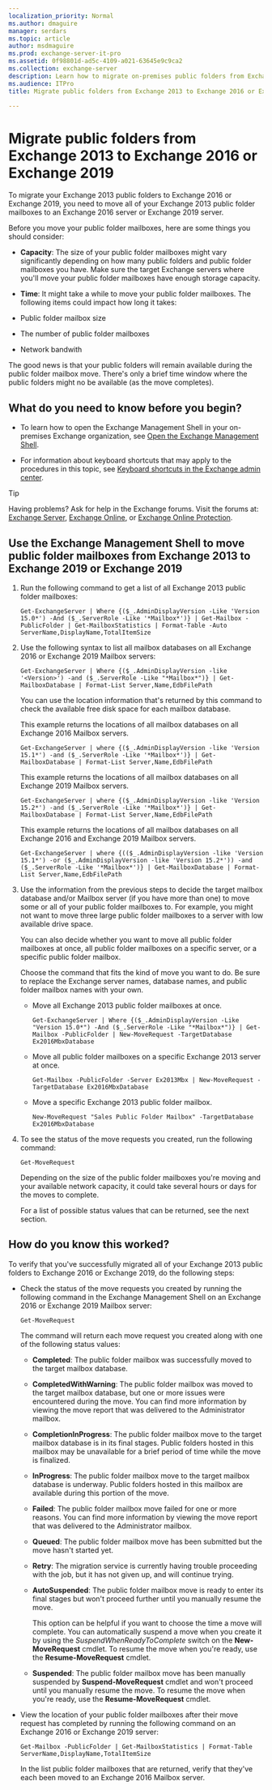 ```yaml
---
localization_priority: Normal
ms.author: dmaguire
manager: serdars
ms.topic: article
author: msdmaguire
ms.prod: exchange-server-it-pro
ms.assetid: 0f98801d-ad5c-4109-a021-63645e9c9ca2
ms.collection: exchange-server
description: Learn how to migrate on-premises public folders from Exchange 2013 to Exchange 2016 or Exchange 2019.
ms.audience: ITPro
title: Migrate public folders from Exchange 2013 to Exchange 2016 or Exchange 2019

---
```


# Migrate public folders from Exchange 2013 to Exchange 2016 or Exchange 2019

 To migrate your Exchange 2013 public folders to Exchange 2016 or Exchange 2019, you need to move all of your Exchange 2013 public folder mailboxes to an Exchange 2016 server or Exchange 2019 server.

Before you move your public folder mailboxes, here are some things you should consider:

- **Capacity**: The size of your public folder mailboxes might vary significantly depending on how many public folders and public folder mailboxes you have. Make sure the target Exchange servers where you'll move your public folder mailboxes have enough storage capacity.

- **Time**: It might take a while to move your public folder mailboxes. The following items could impact how long it takes:

- Public folder mailbox size

- The number of public folder mailboxes

- Network bandwith

The good news is that your public folders will remain available during the public folder mailbox move. There's only a brief time window where the public folders might no be available (as the move completes).

## What do you need to know before you begin?

- To learn how to open the Exchange Management Shell in your on-premises Exchange organization, see [Open the Exchange Management Shell](https://docs.microsoft.com/powershell/exchange/exchange-server/open-the-exchange-management-shell).

- For information about keyboard shortcuts that may apply to the procedures in this topic, see [Keyboard shortcuts in the Exchange admin center](../../about-documentation/exchange-admin-center-keyboard-shortcuts.md).

> [!TIP]
> Having problems? Ask for help in the Exchange forums. Visit the forums at: [Exchange Server](https://go.microsoft.com/fwlink/p/?linkId=60612), [Exchange Online](https://go.microsoft.com/fwlink/p/?linkId=267542), or [Exchange Online Protection](https://go.microsoft.com/fwlink/p/?linkId=285351).

## Use the Exchange Management Shell to move public folder mailboxes from Exchange 2013 to Exchange 2019 or Exchange 2019

1. Run the following command to get a list of all Exchange 2013 public folder mailboxes:

    ```
    Get-ExchangeServer | Where {($_.AdminDisplayVersion -Like 'Version 15.0*') -And ($_.ServerRole -Like '*Mailbox*')} | Get-Mailbox -PublicFolder | Get-MailboxStatistics | Format-Table -Auto ServerName,DisplayName,TotalItemSize
    ```

2. Use the following syntax to list all mailbox databases on all Exchange 2016 or Exchange 2019 Mailbox servers:

    ```
    Get-ExchangeServer | Where {($_.AdminDisplayVersion -like '<Version>') -and ($_.ServerRole -Like "*Mailbox*")} | Get-MailboxDatabase | Format-List Server,Name,EdbFilePath
    ```

    You can use the location information that's returned by this command to check the available free disk space for each mailbox database.

    This example returns the locations of all mailbox databases on all Exchange 2016 Mailbox servers.

    ```
    Get-ExchangeServer | where {($_.AdminDisplayVersion -like 'Version 15.1*') -and ($_.ServerRole -Like '*Mailbox*')} | Get-MailboxDatabase | Format-List Server,Name,EdbFilePath
    ```

    This example returns the locations of all mailbox databases on all Exchange 2019 Mailbox servers.

    ```
    Get-ExchangeServer | where {($_.AdminDisplayVersion -like 'Version 15.2*') -and ($_.ServerRole -Like '*Mailbox*')} | Get-MailboxDatabase | Format-List Server,Name,EdbFilePath
    ```

    This example returns the locations of all mailbox databases on all Exchange 2016 and Exchange 2019 Mailbox servers.

    ```
    Get-ExchangeServer | where {(($_.AdminDisplayVersion -like 'Version 15.1*') -or ($_.AdminDisplayVersion -like 'Version 15.2*')) -and ($_.ServerRole -Like '*Mailbox*')} | Get-MailboxDatabase | Format-List Server,Name,EdbFilePath
    ```

3. Use the information from the previous steps to decide the target mailbox database and/or Mailbox server (if you have more than one) to move some or all of your public folder mailboxes to. For example, you might not want to move three large public folder mailboxes to a server with low available drive space.

    You can also decide whether you want to move all public folder mailboxes at once, all public folder mailboxes on a specific server, or a specific public folder mailbox.

    Choose the command that fits the kind of move you want to do. Be sure to replace the Exchange server names, database names, and public folder mailbox names with your own.

    - Move all Exchange 2013 public folder mailboxes at once.

      ```
      Get-ExchangeServer | Where {($_.AdminDisplayVersion -Like "Version 15.0*") -And ($_.ServerRole -Like "*Mailbox*")} | Get-Mailbox -PublicFolder | New-MoveRequest -TargetDatabase Ex2016MbxDatabase
      ```

    - Move all public folder mailboxes on a specific Exchange 2013 server at once.

      ```
      Get-Mailbox -PublicFolder -Server Ex2013Mbx | New-MoveRequest -TargetDatabase Ex2016MbxDatabase
      ```

    - Move a specific Exchange 2013 public folder mailbox.

      ```
      New-MoveRequest "Sales Public Folder Mailbox" -TargetDatabase Ex2016MbxDatabase
      ```

4. To see the status of the move requests you created, run the following command:

    ```
    Get-MoveRequest
    ```

    Depending on the size of the public folder mailboxes you're moving and your available network capacity, it could take several hours or days for the moves to complete.

    For a list of possible status values that can be returned, see the next section.

## How do you know this worked?

To verify that you've successfully migrated all of your Exchange 2013 public folders to Exchange 2016 or Exchange 2019, do the following steps:

- Check the status of the move requests you created by running the following command in the Exchange Management Shell on an Exchange 2016 or Exchange 2019 Mailbox server:

  ```
  Get-MoveRequest
  ```

  The command will return each move request you created along with one of the following status values:

  - **Completed**: The public folder mailbox was successfully moved to the target mailbox database.

  - **CompletedWithWarning**: The public folder mailbox was moved to the target mailbox database, but one or more issues were encountered during the move. You can find more information by viewing the move report that was delivered to the Administrator mailbox.

  - **CompletionInProgress**: The public folder mailbox move to the target mailbox database is in its final stages. Public folders hosted in this mailbox may be unavailable for a brief period of time while the move is finalized.

  - **InProgress**: The public folder mailbox move to the target mailbox database is underway. Public folders hosted in this mailbox are available during this portion of the move.

  - **Failed**: The public folder mailbox move failed for one or more reasons. You can find more information by viewing the move report that was delivered to the Administrator mailbox.

  - **Queued**: The public folder mailbox move has been submitted but the move hasn't started yet.

  - **Retry**: The migration service is currently having trouble proceeding with the job, but it has not given up, and will continue trying.

  - **AutoSuspended**: The public folder mailbox move is ready to enter its final stages but won't proceed further until you manually resume the move.

    This option can be helpful if you want to choose the time a move will complete. You can automatically suspend a move when you create it by using the _SuspendWhenReadyToComplete_ switch on the **New-MoveRequest** cmdlet. To resume the move when you're ready, use the **Resume-MoveRequest** cmdlet.

  - **Suspended**: The public folder mailbox move has been manually suspended by **Suspend-MoveRequest** cmdlet and won't proceed until you manually resume the move. To resume the move when you're ready, use the **Resume-MoveRequest** cmdlet.

- View the location of your public folder mailboxes after their move request has completed by running the following command on an Exchange 2016 or Exchange 2019 server:

  ```
  Get-Mailbox -PublicFolder | Get-MailboxStatistics | Format-Table ServerName,DisplayName,TotalItemSize
  ```

  In the list public folder mailboxes that are returned, verify that they've each been moved to an Exchange 2016 Mailbox server.


